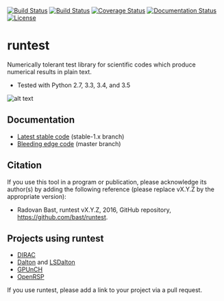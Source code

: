 [![Build Status](https://travis-ci.org/bast/runtest.svg?branch=master)](https://travis-ci.org/bast/runtest/builds)
[![Build Status](https://ci.appveyor.com/api/projects/status/github/bast/runtest?branch=master&svg=true)](https://ci.appveyor.com/project/bast/runtest/history)
[![Coverage Status](https://coveralls.io/repos/bast/runtest/badge.png?branch=master)](https://coveralls.io/r/bast/runtest?branch=master)
[![Documentation Status](https://readthedocs.org/projects/runtest/badge/?version=latest)](http://runtest.readthedocs.io)
[![License](https://img.shields.io/badge/license-%20BSD--3-blue.svg)](../master/LICENSE)


# runtest

Numerically tolerant test library for scientific
codes which produce numerical results in plain text.

- Tested with Python 2.7, 3.3, 3.4, and 3.5

![alt text](https://github.com/bast/runtest/raw/master/img/xanathar.jpg "Xanathar")


## Documentation

- [Latest stable code](http://runtest.readthedocs.io/en/stable-1.x/) (stable-1.x branch)
- [Bleeding edge code](http://runtest.readthedocs.io/en/latest/) (master branch)


## Citation

If you use this tool in a program or publication, please acknowledge its
author(s) by adding the following reference (please replace vX.Y.Z
by the appropriate version):

- Radovan Bast, runtest vX.Y.Z, 2016, GitHub repository, https://github.com/bast/runtest.


## Projects using runtest

- [DIRAC](http://diracprogram.org)
- [Dalton](http://daltonprogram.org) and [LSDalton](http://daltonprogram.org)
- [GPUnCH](http://gpunch.org)
- [OpenRSP](http://openrsp.org)

If you use runtest, please add a link to your project via a pull request.
